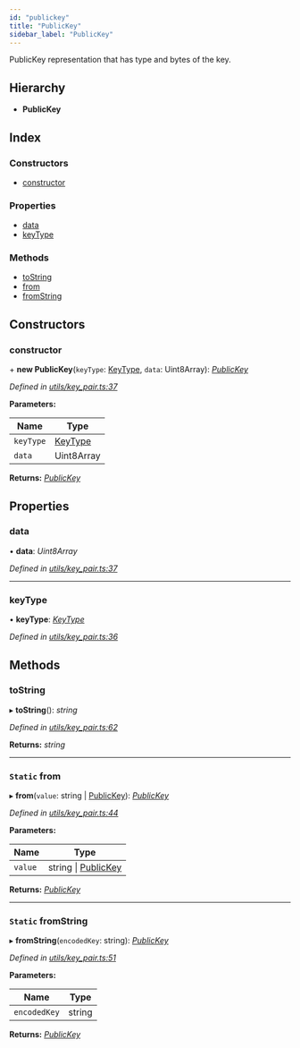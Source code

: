 ```yaml
---
id: "publickey"
title: "PublicKey"
sidebar_label: "PublicKey"
---
```


PublicKey representation that has type and bytes of the key.

## Hierarchy

* **PublicKey**

## Index

### Constructors

* [constructor](publickey.md#constructor)

### Properties

* [data](publickey.md#data)
* [keyType](publickey.md#keytype)

### Methods

* [toString](publickey.md#tostring)
* [from](publickey.md#static-from)
* [fromString](publickey.md#static-fromstring)

## Constructors

###  constructor

\+ **new PublicKey**(`keyType`: [KeyType](../enums/keytype.md), `data`: Uint8Array): *[PublicKey](publickey.md)*

*Defined in [utils/key_pair.ts:37](https://github.com/nearprotocol/nearlib/blob/88ad17d/src.ts/utils/key_pair.ts#L37)*

**Parameters:**

Name | Type |
------ | ------ |
`keyType` | [KeyType](../enums/keytype.md) |
`data` | Uint8Array |

**Returns:** *[PublicKey](publickey.md)*

## Properties

###  data

• **data**: *Uint8Array*

*Defined in [utils/key_pair.ts:37](https://github.com/nearprotocol/nearlib/blob/88ad17d/src.ts/utils/key_pair.ts#L37)*

___

###  keyType

• **keyType**: *[KeyType](../enums/keytype.md)*

*Defined in [utils/key_pair.ts:36](https://github.com/nearprotocol/nearlib/blob/88ad17d/src.ts/utils/key_pair.ts#L36)*

## Methods

###  toString

▸ **toString**(): *string*

*Defined in [utils/key_pair.ts:62](https://github.com/nearprotocol/nearlib/blob/88ad17d/src.ts/utils/key_pair.ts#L62)*

**Returns:** *string*

___

### `Static` from

▸ **from**(`value`: string | [PublicKey](publickey.md)): *[PublicKey](publickey.md)*

*Defined in [utils/key_pair.ts:44](https://github.com/nearprotocol/nearlib/blob/88ad17d/src.ts/utils/key_pair.ts#L44)*

**Parameters:**

Name | Type |
------ | ------ |
`value` | string &#124; [PublicKey](publickey.md) |

**Returns:** *[PublicKey](publickey.md)*

___

### `Static` fromString

▸ **fromString**(`encodedKey`: string): *[PublicKey](publickey.md)*

*Defined in [utils/key_pair.ts:51](https://github.com/nearprotocol/nearlib/blob/88ad17d/src.ts/utils/key_pair.ts#L51)*

**Parameters:**

Name | Type |
------ | ------ |
`encodedKey` | string |

**Returns:** *[PublicKey](publickey.md)*

